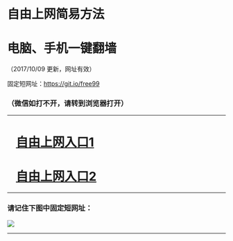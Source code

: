 ﻿# 自由上网简易方法

# 电脑、手机一键翻墙

（2017/10/09 更新，网址有效）

固定短网址：https://git.io/free99

### （微信如打不开，请转到浏览器打开）


***





# &nbsp;&nbsp; <a href="http://ft607311116.fwq-tz-1001.info/fwqtz01.html?t=100900122498 " target="_blank">自由上网入口1</a>
# &nbsp;&nbsp; <a href="http://ft2231322858.fwq-tz-1002.info/fwqtz02.html?t=10090012877 " target="_blank">自由上网入口2</a>
***

### 请记住下图中固定短网址：

<img src="https://s3-us-west-2.amazonaws.com/fwq-1001/yjfq-20170905okok.png" /> 


***

